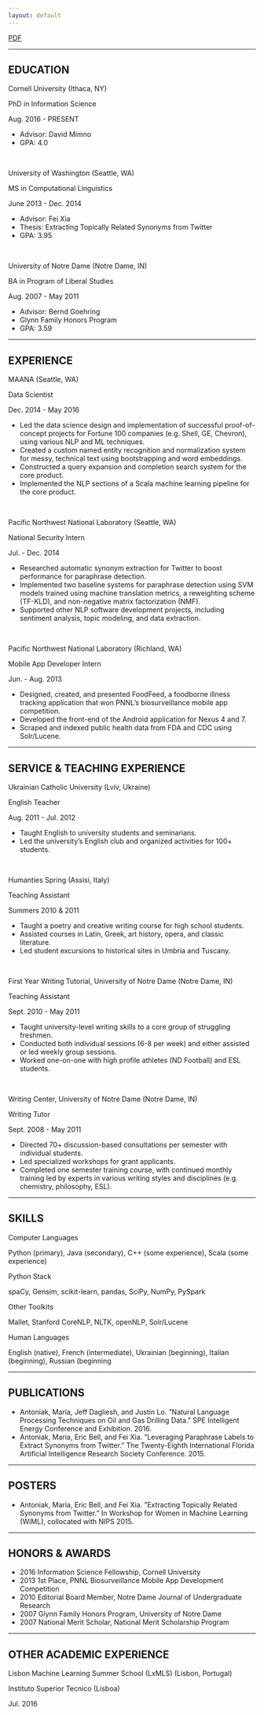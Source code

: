 ```yaml
---
layout: default
---
```


[PDF](http://maria-antoniak.github.io/maria_antoniak.pdf)

---

## EDUCATION

Cornell University (Ithaca, NY)

PhD in Information Science

Aug. 2016 - PRESENT

* Advisor: David Mimno
* GPA: 4.0

<br>

University of Washington (Seattle, WA)

MS in Computational Linguistics

June 2013 - Dec. 2014

* Advisor: Fei Xia
* Thesis: Extracting Topically Related Synonyms from Twitter
* GPA: 3.95

<br>

University of Notre Dame (Notre Dame, IN)

BA in Program of Liberal Studies

Aug. 2007 - May 2011

* Advisor: Bernd Goehring
* Glynn Family Honors Program
* GPA: 3.59

---

## EXPERIENCE

MAANA (Seattle, WA)

Data Scientist

Dec. 2014 - May 2016

* Led the data science design and implementation of successful proof-of-concept projects for Fortune 100 companies (e.g. Shell, GE, Chevron), using various NLP and ML techniques.
* Created a custom named entity recognition and normalization system for messy, technical text using bootstrapping and word embeddings.
* Constructed a query expansion and completion search system for the core product.
* Implemented the NLP sections of a Scala machine learning pipeline for the core product.

<br>

Pacific Northwest National Laboratory (Seattle, WA)

National Security Intern

Jul. - Dec. 2014

* Researched automatic synonym extraction for Twitter to boost performance for paraphrase detection.
* Implemented two baseline systems for paraphrase detection using SVM models trained using machine translation metrics, a reweighting scheme (TF-KLD), and non-negative matrix factorization (NMF).
* Supported other NLP software development projects, including sentiment analysis, topic modeling, and data extraction.

<br>

Pacific Northwest National Laboratory (Richland, WA)

Mobile App Developer Intern

Jun. - Aug. 2013

* Designed, created, and presented FoodFeed, a foodborne illness tracking application that won PNNL’s biosurveillance mobile app competition.
* Developed the front-end of the Android application for Nexus 4 and 7.
* Scraped and indexed public health data from FDA and CDC using Solr/Lucene.

---

## SERVICE & TEACHING EXPERIENCE

Ukrainian Catholic University (Lviv, Ukraine)

English Teacher

Aug. 2011 - Jul. 2012

* Taught English to university students and seminarians.
* Led the university’s English club and organized activities for 100+ students.

<br>

Humanties Spring (Assisi, Italy)

Teaching Assistant

Summers 2010 & 2011

* Taught a poetry and creative writing course for high school students.
* Assisted courses in Latin, Greek, art history, opera, and classic literature.
* Led student excursions to historical sites in Umbria and Tuscany.

<br>

First Year Writing Tutorial, University of Notre Dame (Notre Dame, IN)

Teaching Assistant

Sept. 2010 - May 2011

* Taught university-level writing skills to a core group of struggling freshmen.
* Conducted both individual sessions (6-8 per week) and either assisted or led weekly group sessions.
* Worked one-on-one with high profile athletes (ND Football) and ESL students.

<br>

Writing Center, University of Notre Dame (Notre Dame, IN)

Writing Tutor

Sept. 2008 - May 2011

* Directed 70+ discussion-based consultations per semester with individual students.
* Led specialized workshops for grant applicants.
* Completed one semester training course, with continued monthly training led by experts in various writing styles and disciplines (e.g. chemistry, philosophy, ESL).

---

## SKILLS

Computer Languages

Python (primary), Java (secondary), C++ (some experience), Scala (some experience)

Python Stack

spaCy, Gensim, scikit-learn, pandas, SciPy, NumPy, PySpark

Other Toolkits

Mallet, Stanford CoreNLP, NLTK, openNLP, Solr/Lucene

Human Languages

English (native), French (intermediate), Ukrainian (beginning), Italian (beginning), Russian (beginning

---

## PUBLICATIONS

* Antoniak, Maria, Jeff Dagliesh, and Justin Lo. ”Natural Language Processing Techniques on Oil and Gas Drilling Data.” SPE Intelligent Energy Conference and Exhibition. 2016.
* Antoniak, Maria, Eric Bell, and Fei Xia. ”Leveraging Paraphrase Labels to Extract Synonyms from Twitter.” The Twenty-Eighth International Florida Artificial Intelligence Research Society Conference. 2015.

---

## POSTERS

* Antoniak, Maria, Eric Bell, and Fei Xia. ”Extracting Topically Related Synonyms from Twitter.” In Workshop for Women in Machine Learning (WiML), collocated with NIPS 2015.

---

## HONORS & AWARDS

* 2016 Information Science Fellowship, Cornell University
* 2013 1st Place, PNNL Biosurveillance Mobile App Development Competition
* 2010 Editorial Board Member, Notre Dame Journal of Undergraduate Research
* 2007 Glynn Family Honors Program, University of Notre Dame
* 2007 National Merit Scholar, National Merit Scholarship Program

---

## OTHER ACADEMIC EXPERIENCE

Lisbon Machine Learning Summer School (LxMLS) (Lisbon, Portugal)

Instituto Superior Tecnico (Lisboa)

Jul. 2016
